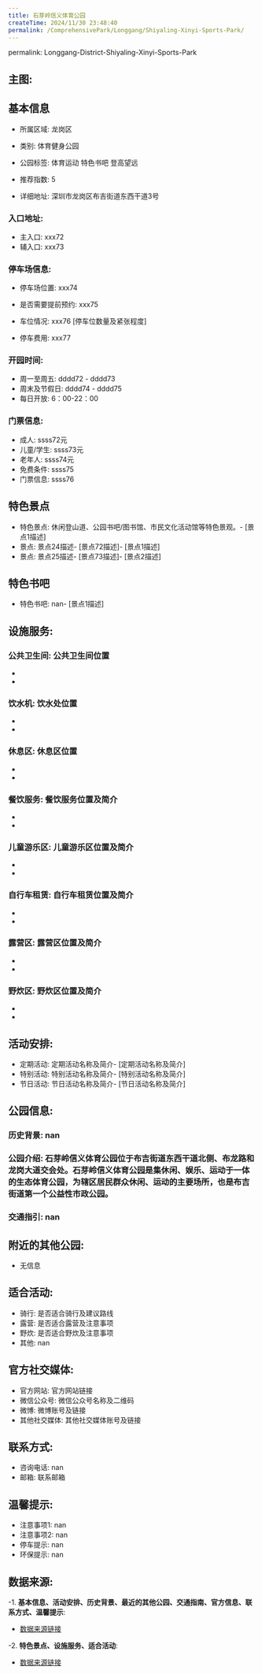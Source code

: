 ```yaml
---
title: 石芽岭信义体育公园
createTime: 2024/11/30 23:48:40
permalink: /ComprehensivePark/Longgang/Shiyaling-Xinyi-Sports-Park/
---
```

permalink: Longgang-District-Shiyaling-Xinyi-Sports-Park
<!-- <!-- ## 游玩路径: -->


## 主图:
<ImageCard
image="https://cgj.sz.gov.cn/img/4/4005/4005784/10774845.jpg"
title= "石芽岭信义体育公园"
description= "石芽岭信义体育公园位于布吉街道东西干道北侧、布龙路和龙岗大道交会处。石芽岭信义体育公园是集休闲、娱乐、运动于一体的生态体育公园，为辖区居民群众休闲、运动的主要场"
date="2024/11/30"
href="/"
author="深圳公园"
/>

## 基本信息

- 所属区域: 龙岗区

- 类别: 体育健身公园

- 公园标签: 体育运动 特色书吧 登高望远

- 推荐指数: 5

- 详细地址: 深圳市龙岗区布吉街道东西干道3号

### 入口地址:
- 主入口: xxx72
- 辅入口: xxx73
### 停车场信息:
- 停车场位置: xxx74

- 是否需要提前预约: xxx75

- 车位情况: xxx76 [停车位数量及紧张程度]

- 停车费用: xxx77

### 开园时间:
- 周一至周五: dddd72 - dddd73
- 周末及节假日: dddd74 - dddd75
- 每日开放: 6：00-22：00

### 门票信息:
- 成人: ssss72元
- 儿童/学生: ssss73元
- 老年人: ssss74元
- 免费条件: ssss75
- 门票信息: ssss76
## 特色景点
- 特色景点: 休闲登山道、公园书吧/图书馆、市民文化活动馆等特色景观。- [景点1描述]
- 景点: 景点24描述- [景点72描述]- [景点1描述]
- 景点: 景点25描述- [景点73描述]- [景点2描述]
## 特色书吧
- 特色书吧: nan- [景点1描述]
## 设施服务:
### 公共卫生间: 公共卫生间位置
- 
- 
### 饮水机: 饮水处位置
- 
- 
### 休息区: 休息区位置
- 
- 
### 餐饮服务: 餐饮服务位置及简介
- 
- 
### 儿童游乐区: 儿童游乐区位置及简介
- 
- 
### 自行车租赁: 自行车租赁位置及简介
- 
- 
### 露营区: 露营区位置及简介
- 
- 
### 野炊区: 野炊区位置及简介

- 
- 
## 活动安排:
- 定期活动: 定期活动名称及简介- [定期活动名称及简介]
- 特别活动: 特别活动名称及简介- [特别活动名称及简介]
- 节日活动: 节日活动名称及简介- [节日活动名称及简介]
## 公园信息:
### 历史背景: nan
### 公园介绍: 石芽岭信义体育公园位于布吉街道东西干道北侧、布龙路和龙岗大道交会处。石芽岭信义体育公园是集休闲、娱乐、运动于一体的生态体育公园，为辖区居民群众休闲、运动的主要场所，也是布吉街道第一个公益性市政公园。
### 交通指引: nan

## 附近的其他公园:
- 无信息

## 适合活动:
- 骑行: 是否适合骑行及建议路线
- 露营: 是否适合露营及注意事项
- 野炊: 是否适合野炊及注意事项
- 其他: nan

## 官方社交媒体:
- 官方网站: 官方网站链接
- 微信公众号: 微信公众号名称及二维码
- 微博: 微博账号及链接
- 其他社交媒体: 其他社交媒体账号及链接

## 联系方式:
- 咨询电话: nan
- 邮箱: 联系邮箱

## 温馨提示:
- 注意事项1: nan
- 注意事项2: nan
- 停车提示: nan
- 环保提示: nan

## 数据来源:
-1. **基本信息、活动安排、历史背景、最近的其他公园、交通指南、官方信息、联系方式、温馨提示**:
- [数据来源链接](https://cgj.sz.gov.cn/xsmh/gysz/csgy/content/post_10774845.html)

-2. **特色景点、设施服务、适合活动**:
- [数据来源链接](https://cgj.sz.gov.cn/xsmh/gysz/csgy/content/post_10774845.html)

